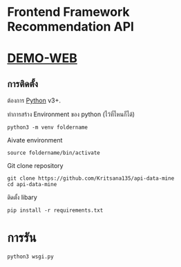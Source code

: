 # Frontend Framework Recommendation API
# [DEMO-WEB](https://web-data-mine.vercel.app/)

## การติดตั้ง

ต้องการ [Python](https://www.python.org/) v3+.

ทำการสร้าง Environment ของ  python (ไว้ที่ไหนก็ได้)
```
python3 -m venv foldername
```
Aivate  environment
```
source foldername/bin/activate
```

Git clone repository  
```
git clone https://github.com/Kritsana135/api-data-mine
cd api-data-mine
```
ติดตั้ง libary
```
pip install -r requirements.txt
```
# การรัน
```
python3 wsgi.py
```
